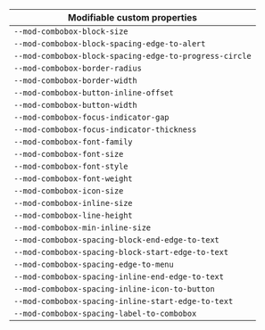 | Modifiable custom properties                           |
| ------------------------------------------------------ |
| `--mod-combobox-block-size`                            |
| `--mod-combobox-block-spacing-edge-to-alert`           |
| `--mod-combobox-block-spacing-edge-to-progress-circle` |
| `--mod-combobox-border-radius`                         |
| `--mod-combobox-border-width`                          |
| `--mod-combobox-button-inline-offset`                  |
| `--mod-combobox-button-width`                          |
| `--mod-combobox-focus-indicator-gap`                   |
| `--mod-combobox-focus-indicator-thickness`             |
| `--mod-combobox-font-family`                           |
| `--mod-combobox-font-size`                             |
| `--mod-combobox-font-style`                            |
| `--mod-combobox-font-weight`                           |
| `--mod-combobox-icon-size`                             |
| `--mod-combobox-inline-size`                           |
| `--mod-combobox-line-height`                           |
| `--mod-combobox-min-inline-size`                       |
| `--mod-combobox-spacing-block-end-edge-to-text`        |
| `--mod-combobox-spacing-block-start-edge-to-text`      |
| `--mod-combobox-spacing-edge-to-menu`                  |
| `--mod-combobox-spacing-inline-end-edge-to-text`       |
| `--mod-combobox-spacing-inline-icon-to-button`         |
| `--mod-combobox-spacing-inline-start-edge-to-text`     |
| `--mod-combobox-spacing-label-to-combobox`             |
